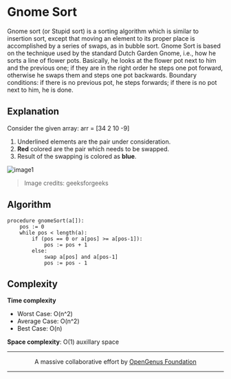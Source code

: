# Gnome Sort
Gnome sort (or Stupid sort) is a sorting algorithm which is similar to insertion sort, except that moving an element to its proper place is accomplished by a series of swaps, as in bubble sort. 
Gnome Sort is based on the technique used by the standard Dutch Garden Gnome, i.e., how he sorts a line of flower pots. Basically, he looks at the flower pot next to him and the previous one; if they are in the right order he steps one pot forward, otherwise he swaps them and steps one pot backwards. Boundary conditions: if there is no previous pot, he steps forwards; if there is no pot next to him, he is done. 


## Explanation
Consider the given array:
   arr = [34 2 10 -9]

1. Underlined elements are the pair under consideration.
2. **Red** colored are the pair which needs to be swapped.
3. Result of the swapping is colored as **blue**.

![image1](https://www.geeksforgeeks.org/wp-content/uploads/gnomesort.png)

> Image credits: geeksforgeeks


## Algorithm
```
procedure gnomeSort(a[]):
    pos := 0
    while pos < length(a):
        if (pos == 0 or a[pos] >= a[pos-1]):
            pos := pos + 1
        else:
            swap a[pos] and a[pos-1]
            pos := pos - 1
```

## Complexity
**Time complexity**
- Worst Case: O(n^2)
- Average Case: O(n^2)
- Best Case: O(n)

**Space complexity**: O(1) auxillary space

---
<p align="center">
	A massive collaborative effort by <a href="https://github.com/OpenGenus/cosmos">OpenGenus Foundation</a> 
</p>

---